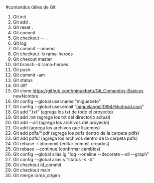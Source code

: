 #comandos útiles de Git

1. Git init
2. Git add .
3. Git reset .
4. Git commit
5. Git checkout -- .
6. Git log
7. Git commit --amend
8. Git checkout -b rama-heroes
9. Git chekout master
10. Git branch -d rama-heroes
11. Git push
12. Git commit -am
13. Git status
14. GIt diff
15. Git clone https://github.com/miguebeto/Git_Comandos-Basicos newNombre
16. Git config --global user.name "miguebeto"
17. Git config --global user.email "miguelangell1994@hotmail.com"
18. Git add ".txt" (agrega los txt de todo el proyecto)
19. Git add .txt (agrega los txt del directorio actual)
20. Git add --all (agrega los archivos del proyecto)
21. Git add <lista de archivos> (agrega los archivos que listemos)
22. Git add pdfs/*.pdf (agrega los pdfs dentro de la carpeta pdfs)
23. Git add pdfs/ (agrega los archivos dentro de la carpeta pdfs)
24. Git rebase -i idcommit (editar commit creados)
25. Git rebase --continue (confirmar cambios)
26. Git config --global alias.lg "log --oneline --decorate --all --graph"
27. Git config --global alias.s "status -s -b"
28. Git checkout id_commit
29. Git checkout main
30. Git merge rama_origen